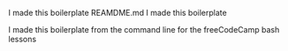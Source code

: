 I made this boilerplate
REAMDME.md
I made this boilerplate

I made this boilerplate
from the command line
for the freeCodeCamp bash lessons
